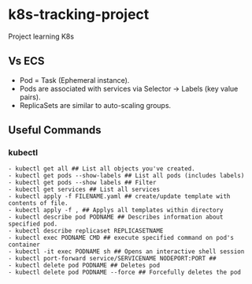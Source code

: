 # k8s-tracking-project
Project learning K8s

## Vs ECS
- Pod = Task (Ephemeral instance).
- Pods are associated with services via Selector -> Labels (key value pairs).
- ReplicaSets are similar to auto-scaling groups.

## Useful Commands
### kubectl
    - kubectl get all ## List all objects you've created.
    - kubectl get pods --show-labels ## List all pods (includes labels)
    - kubectl get pods --show labels ## Filter
    - kubectl get services ## List all services
    - kubectl apply -f FILENAME.yaml ## create/update template with contents of file.
    - kubectl apply -f , ## Applys all templates within directory
    - kubectl describe pod PODNAME ## Describes information about specified pod.
    - kubectl describe replicaset REPLICASETNAME
    - kubectl exec PODNAME CMD ## execute specified command on pod's container
    - kubectl -it exec PODNAME sh ## Opens an interactive shell session
    - kubectl port-forward service/SERVICENAME NODEPORT:PORT ## 
    - kubectl delete pod PODNAME ## Deletes pod
    - kubectl delete pod PODNAME --force ## Forcefully deletes the pod
